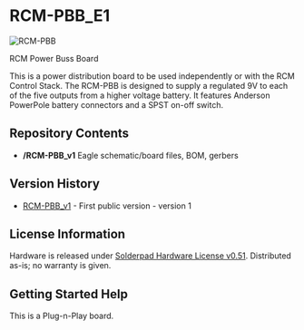 # RCM-PBB_E1

![RCM-PBB](http://engineering3.org/wp-content/uploads/GitHub/RCM-PBB.jpg)

RCM Power Buss Board

This is a power distribution board to be used independently or with the RCM Control Stack. The RCM-PBB is designed to supply a regulated 9V to each of the five outputs from a higher voltage battery. It features Anderson PowerPole battery connectors and a SPST on-off switch.


Repository Contents
-------------------

* **/RCM-PBB_v1** Eagle schematic/board files, BOM, gerbers


Version History
---------------
* [RCM-PBB_v1](https://github.com/Engineering-3/RCM-PBB/tree/master/RCM-PBB_v1) - First public version - version 1 


License Information
-------------------
Hardware is released under [Solderpad Hardware License v0.51](http://solderpad.org/licenses/SHL-0.51/).
Distributed as-is; no warranty is given.


Getting Started Help
--------------------
This is a Plug-n-Play board.
